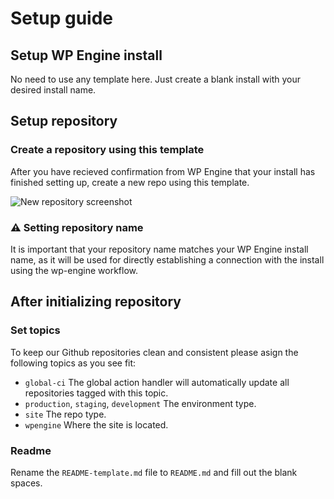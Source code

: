 # Setup guide

## Setup WP Engine install
No need to use any template here. Just create a blank install with your desired install name.

## Setup repository
### Create a repository using this template
After you have recieved confirmation from WP Engine that your install has finished setting up, create a new repo using this template. 

![New repository screenshot](https://i.gyazo.com/923ab502b818ec4855e7dec160cd24f7.png)

### ⚠️ Setting repository name
It is important that your repository name matches your WP Engine install name, as it will be used for directly establishing a connection with the install using the wp-engine workflow.

## After initializing repository
### Set topics
To keep our Github repositories clean and consistent please asign the following topics as you see fit:
- `global-ci` The global action handler will automatically update all repositories tagged with this topic.
- `production`, `staging`, `development` The environment type.
- `site` The repo type.
- `wpengine` Where the site is located.

### Readme
Rename the `README-template.md` file to `README.md` and fill out the blank spaces.